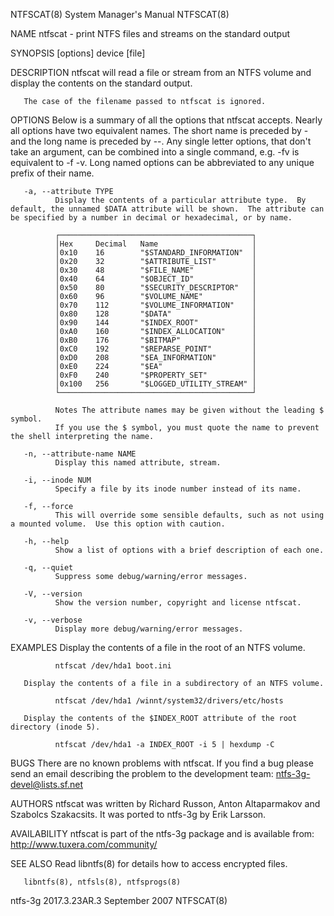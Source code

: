 NTFSCAT(8)                                                                                 System Manager's Manual                                                                                 NTFSCAT(8)

NAME
       ntfscat - print NTFS files and streams on the standard output

SYNOPSIS
       [options] device [file]

DESCRIPTION
       ntfscat will read a file or stream from an NTFS volume and display the contents on the standard output.

       The case of the filename passed to ntfscat is ignored.

OPTIONS
       Below  is  a  summary of all the options that ntfscat accepts.  Nearly all options have two equivalent names.  The short name is preceded by - and the long name is preceded by --.  Any single letter
       options, that don't take an argument, can be combined into a single command, e.g.  -fv is equivalent to -f -v.  Long named options can be abbreviated to any unique prefix of their name.

       -a, --attribute TYPE
              Display the contents of a particular attribute type.  By default, the unnamed $DATA attribute will be shown.  The attribute can be specified by a number in decimal or hexadecimal, or by name.

              ┌───────────────────────────────────────────┐
              │Hex     Decimal   Name                     │
              │0x10    16        "$STANDARD_INFORMATION"  │
              │0x20    32        "$ATTRIBUTE_LIST"        │
              │0x30    48        "$FILE_NAME"             │
              │0x40    64        "$OBJECT_ID"             │
              │0x50    80        "$SECURITY_DESCRIPTOR"   │
              │0x60    96        "$VOLUME_NAME"           │
              │0x70    112       "$VOLUME_INFORMATION"    │
              │0x80    128       "$DATA"                  │
              │0x90    144       "$INDEX_ROOT"            │
              │0xA0    160       "$INDEX_ALLOCATION"      │
              │0xB0    176       "$BITMAP"                │
              │0xC0    192       "$REPARSE_POINT"         │
              │0xD0    208       "$EA_INFORMATION"        │
              │0xE0    224       "$EA"                    │
              │0xF0    240       "$PROPERTY_SET"          │
              │0x100   256       "$LOGGED_UTILITY_STREAM" │
              └───────────────────────────────────────────┘

              Notes The attribute names may be given without the leading $ symbol.
              If you use the $ symbol, you must quote the name to prevent the shell interpreting the name.

       -n, --attribute-name NAME
              Display this named attribute, stream.

       -i, --inode NUM
              Specify a file by its inode number instead of its name.

       -f, --force
              This will override some sensible defaults, such as not using a mounted volume.  Use this option with caution.

       -h, --help
              Show a list of options with a brief description of each one.

       -q, --quiet
              Suppress some debug/warning/error messages.

       -V, --version
              Show the version number, copyright and license ntfscat.

       -v, --verbose
              Display more debug/warning/error messages.

EXAMPLES
       Display the contents of a file in the root of an NTFS volume.

              ntfscat /dev/hda1 boot.ini

       Display the contents of a file in a subdirectory of an NTFS volume.

              ntfscat /dev/hda1 /winnt/system32/drivers/etc/hosts

       Display the contents of the $INDEX_ROOT attribute of the root directory (inode 5).

              ntfscat /dev/hda1 -a INDEX_ROOT -i 5 | hexdump -C

BUGS
       There are no known problems with ntfscat.  If you find a bug please send an email describing the problem to the development team:
       ntfs-3g-devel@lists.sf.net

AUTHORS
       ntfscat was written by Richard Russon, Anton Altaparmakov and Szabolcs Szakacsits.  It was ported to ntfs-3g by Erik Larsson.

AVAILABILITY
       ntfscat is part of the ntfs-3g package and is available from:
       http://www.tuxera.com/community/

SEE ALSO
       Read libntfs(8) for details how to access encrypted files.

       libntfs(8), ntfsls(8), ntfsprogs(8)

ntfs-3g 2017.3.23AR.3                                                                           September 2007                                                                                     NTFSCAT(8)
